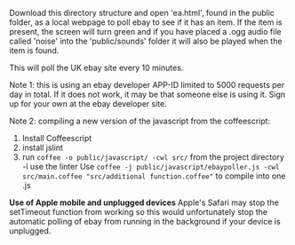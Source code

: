 Download this directory structure and open 'ea.html', found in the
public folder, as a local webpage to poll ebay to see if it has an item.
If the item is present, the screen will turn green and if you have placed
a .ogg audio file called 'noise' into the 'public/sounds' folder
it will also be played when the item is found.

This will poll the UK ebay site every 10 minutes.


Note 1: this is using an ebay developer APP-ID limited to 5000
requests per day in total.  If it does not work, it may be that
someone else is using it.  Sign up for your own at the ebay developer site.


Note 2: compiling a new version of the javascript from the
coffeescript:
  1. Install Coffeescript
  2. install jslint
  3. run `coffee -o public/javascript/ -cwl src/` from the project directory
	-l  use the linter
	Use `coffee -j public/javascript/ebaypoller.js -cwl src/main.coffee "src/additional function.coffee"`   to compile into one .js


**Use of Apple mobile and unplugged devices**
Apple's Safari may stop the setTimeout function from working so this would
unfortunately stop the automatic polling of ebay from running in the background
if your device is unplugged.